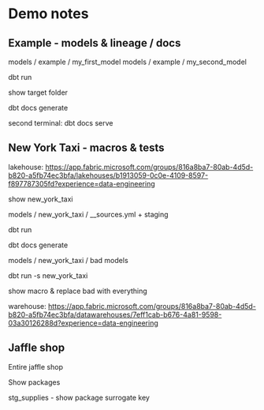 # Demo notes

## Example - models & lineage / docs

models / example / my_first_model
models / example / my_second_model

dbt run

show target folder

dbt docs generate

second terminal: dbt docs serve

## New York Taxi - macros & tests

lakehouse:
https://app.fabric.microsoft.com/groups/816a8ba7-80ab-4d5d-b820-a5fb74ec3bfa/lakehouses/b1913059-0c0e-4109-8597-f897787305fd?experience=data-engineering

show new_york_taxi

models / new_york_taxi / __sources.yml + staging

dbt run

dbt docs generate

models / new_york_taxi / bad models

dbt run -s new_york_taxi

show macro & replace bad with everything

warehouse:
https://app.fabric.microsoft.com/groups/816a8ba7-80ab-4d5d-b820-a5fb74ec3bfa/datawarehouses/7eff1cab-b676-4a81-9598-03a30126288d?experience=data-engineering

## Jaffle shop

Entire jaffle shop

Show packages

stg_supplies - show package surrogate key
